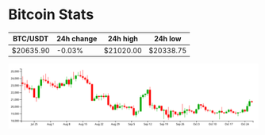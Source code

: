 # Bitcoin Stats

BTC/USDT|24h change|24h high|24h low|
|---|---|---|---|
|$20635.90|-0.03%|$21020.00|$20338.75|

<img src="./chart.svg">
